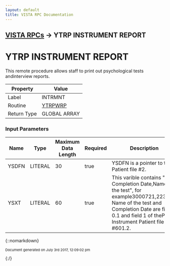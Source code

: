 ```yaml
---
layout: default
title: VISTA RPC Documentation
---
```


## [VISTA RPCs](TableOfContents) &#8594; YTRP INSTRUMENT REPORT
# YTRP INSTRUMENT REPORT

This remote procedure allows staff to print out psychological tests andinterview reports.

Property | Value
--- | ---
Label | INTRMNT
Routine | [YTRPWRP](http://code.osehra.org/dox/Routine_YTRPWRP_source.html)
Return Type | GLOBAL ARRAY


### Input Parameters

Name | Type | Maximum Data Length | Required | Description
--- | --- | --- | --- | ---
YSDFN | LITERAL | 30 | true | YSDFN is a pointer to the Patient file #2.
YSXT | LITERAL | 60 | true | This varible contains &quot;Test Completion Date,Name of the test&quot;, for example3000721,223.The Name of the test and Completion Date are field 0.1 and field 1 of thePsych Instrument Patient file #601.2.



{::nomarkdown} <br/><p style="font-size: 11px">Document generated on July 3rd 2017, 12:09:02 pm</p>{:/}